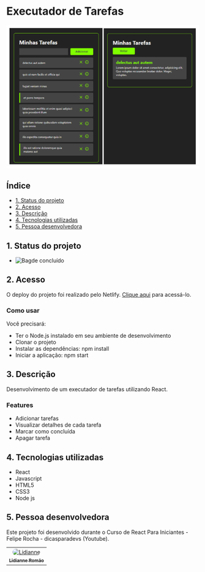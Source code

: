 # Executador de Tarefas

![Foto](public/Executador.png)

## Índice

- [1. Status do projeto](#1-status-do-projeto)
- [2. Acesso](#2-acesso)
- [3. Descrição](#3-descricao)
- [4. Tecnologias utilizadas](#4-tecnologias-utilizadas)
- [5. Pessoa desenvolvedora](#5-pessoa-desenvolvedora)

## 1. Status do projeto

- ![Bagde concluído](https://img.shields.io/badge/STATUS-CONCLU%C3%8DDO-green) 

## 2. Acesso

O deploy do projeto foi realizado pelo Netlify. [Clique aqui](https://reactexecutadordetarefas.netlify.app/) para acessá-lo.

### Como usar
Você precisará:

- Ter o Node.js instalado em seu ambiente de desenvolvimento
- Clonar o projeto
- Instalar as dependências: npm install
- Iniciar a aplicação: npm start

## 3. Descrição

Desenvolvimento de um executador de tarefas utilizando React.

### Features

- Adicionar tarefas
- Visualizar detalhes de cada tarefa
- Marcar como concluída
- Apagar tarefa 

## 4. Tecnologias utilizadas

- React
- Javascript
- HTML5
- CSS3
- Node js
## 5. Pessoa desenvolvedora

Este projeto foi desenvolvido durante o Curso de React Para Iniciantes - 
Felipe Rocha - dicasparadevs (Youtube).

<table>
  <tr>
    <td align="center">
      <a href="https://www.linkedin.com/in/lromao/">
  <img align="center" alt="Lidianne"  width="150px;" style="border-radius:50px;" src="https://avatars.githubusercontent.com/u/83047245?v=4"> <br>       
  <sub>
          <b>Lidianne Romão</b>
        </sub>
      </a>
    </td>
  </tr>
</table>